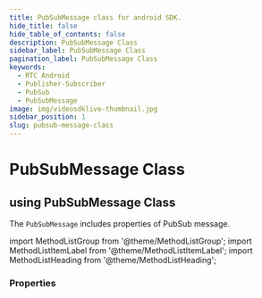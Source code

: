 ```yaml
---
title: PubSubMessage class for android SDK.
hide_title: false
hide_table_of_contents: false
description: PubSubMessage Class
sidebar_label: PubSubMessage Class
pagination_label: PubSubMessage Class
keywords:
  - RTC Android
  - Publisher-Subscriber
  - PubSub
  - PubSubMessage
image: img/videosdklive-thumbnail.jpg
sidebar_position: 1
slug: pubsub-message-class
---
```


# PubSubMessage Class

## using PubSubMessage Class

The `PubSubMessage` includes properties of PubSub message.

import MethodListGroup from '@theme/MethodListGroup';
import MethodListItemLabel from '@theme/MethodListItemLabel';
import MethodListHeading from '@theme/MethodListHeading';

### Properties

<MethodListGroup>
  <MethodListItemLabel name="__properties"  >
    <MethodListGroup>
      <MethodListHeading heading="Properties" />
      <MethodListItemLabel name="id" type={"String"} />
      <MethodListItemLabel name="message" type={"String"} />
      <MethodListItemLabel name="senderId" type={"String"} />
      <MethodListItemLabel name="senderName" type={"String?"} />
      <MethodListItemLabel name="timestamp" type={"DateTime"} />
      <MethodListItemLabel name="topic" type={"String"} />
    </MethodListGroup>
  </MethodListItemLabel>
</MethodListGroup>
